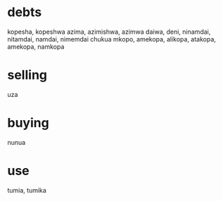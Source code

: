 # debts
kopesha, kopeshwa
azima, azimishwa, azimwa 
daiwa, deni, ninamdai, nitamdai, namdai, nimemdai
chukua mkopo, 
amekopa, alikopa, atakopa, amekopa, namkopa

# selling
uza

# buying
nunua

# use
tumia, tumika

